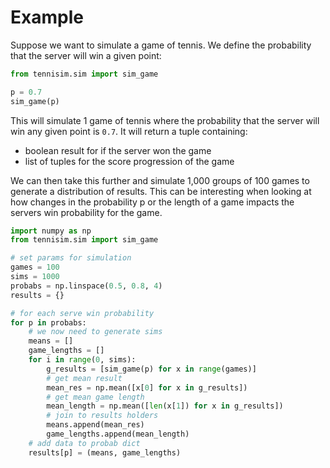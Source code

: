 # Example

Suppose we want to simulate a game of tennis. We define the probability that the server will win a given point:

```python
from tennisim.sim import sim_game

p = 0.7
sim_game(p)
```

This will simulate 1 game of tennis where the probability that the server will win any given point is `0.7`. It will return a tuple containing:
 - boolean result for if the server won the game
 - list of tuples for the score progression of the game

We can then take this further and simulate 1,000 groups of 100 games to generate a distribution of results. This can be interesting when looking at how changes in the probability p or the length of a game impacts the servers win probability for the game.

```python
import numpy as np
from tennisim.sim import sim_game

# set params for simulation
games = 100
sims = 1000
probabs = np.linspace(0.5, 0.8, 4)
results = {}

# for each serve win probability
for p in probabs:
    # we now need to generate sims
    means = []
    game_lengths = []
    for i in range(0, sims):
        g_results = [sim_game(p) for x in range(games)]
        # get mean result
        mean_res = np.mean([x[0] for x in g_results])
        # get mean game length
        mean_length = np.mean([len(x[1]) for x in g_results])
        # join to results holders
        means.append(mean_res)
        game_lengths.append(mean_length)
    # add data to probab dict
    results[p] = (means, game_lengths)
```